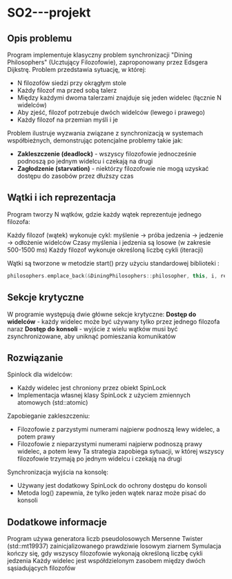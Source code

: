# SO2---projekt
## Opis problemu
Program implementuje klasyczny problem synchronizacji "Dining Philosophers" (Ucztujący Filozofowie), zaproponowany przez Edsgera Dijkstrę.
Problem przedstawia sytuację, w której:

- N filozofów siedzi przy okrągłym stole
- Każdy filozof ma przed sobą talerz
- Między każdymi dwoma talerzami znajduje się jeden widelec (łącznie N widelców)
- Aby zjeść, filozof potrzebuje dwóch widelców (lewego i prawego)
- Każdy filozof na przemian myśli i je

Problem ilustruje wyzwania związane z synchronizacją w systemach współbieżnych, demonstrując potencjalne problemy takie jak:
- **Zakleszczenie (deadlock)** - wszyscy filozofowie jednocześnie podnoszą po jednym widelcu i czekają na drugi
- **Zagłodzenie (starvation)** - niektórzy filozofowie nie mogą uzyskać dostępu do zasobów przez dłuższy czas

## Wątki i ich reprezentacja
Program tworzy N wątków, gdzie każdy wątek reprezentuje jednego filozofa:

Każdy filozof (wątek) wykonuje cykl: myślenie -> próba jedzenia -> jedzenie -> odłożenie widelców
Czasy myślenia i jedzenia są losowe (w zakresie 500-1500 ms)
Każdy filozof wykonuje określoną liczbę cykli (iteracji)

Wątki są tworzone w metodzie start() przy użyciu standardowej biblioteki <thread>:
```cpp
philosophers.emplace_back(&DiningPhilosophers::philosopher, this, i, ref(iterations_count[i]));
```

## Sekcje krytyczne
W programie występują dwie główne sekcje krytyczne:
**Dostęp do widelców** - każdy widelec może być używany tylko przez jednego filozofa naraz
**Dostęp do konsoli** - wyjście z wielu wątków musi być zsynchronizowane, aby uniknąć pomieszania komunikatów

## Rozwiązanie
Spinlock dla widelców:
- Każdy widelec jest chroniony przez obiekt SpinLock
- Implementacja własnej klasy SpinLock z użyciem zmiennych atomowych (std::atomic)


Zapobieganie zakleszczeniu:
- Filozofowie z parzystymi numerami najpierw podnoszą lewy widelec, a potem prawy
- Filozofowie z nieparzystymi numerami najpierw podnoszą prawy widelec, a potem lewy
Ta strategia zapobiega sytuacji, w której wszyscy filozofowie trzymają po jednym widelcu i czekają na drugi


Synchronizacja wyjścia na konsolę:
- Używany jest dodatkowy SpinLock do ochrony dostępu do konsoli
- Metoda log() zapewnia, że tylko jeden wątek naraz może pisać do konsoli

## Dodatkowe informacje
Program używa generatora liczb pseudolosowych Mersenne Twister (std::mt19937) zainicjalizowanego prawdziwie losowym ziarnem
Symulacja kończy się, gdy wszyscy filozofowie wykonają określoną liczbę cykli jedzenia
Każdy widelec jest współdzielonym zasobem między dwóch sąsiadujących filozofów
